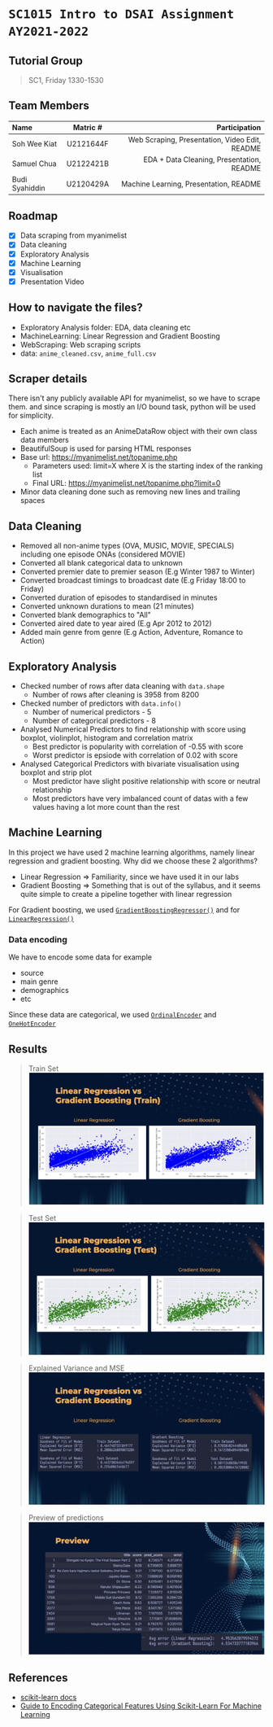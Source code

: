# `SC1015 Intro to DSAI Assignment AY2021-2022`

## Tutorial Group
> SC1, Friday 1330-1530

## Team Members
| Name           | Matric #  |                                  Participation |
| :------------- | :-------: | ---------------------------------------------: |
| Soh Wee Kiat   | U2121644F | Web Scraping, Presentation, Video Edit, README |
| Samuel Chua    | U2122421B |      EDA + Data Cleaning, Presentation, README |
| Budi Syahiddin | U2120429A |         Machine Learning, Presentation, README |

## Roadmap
- [x] Data scraping from myanimelist
- [x] Data cleaning
- [x] Exploratory Analysis 
- [x] Machine Learning
- [x] Visualisation
- [x] Presentation Video

## How to navigate the files?
- Exploratory Analysis folder: EDA, data cleaning etc
- MachineLearning: Linear Regression and Gradient Boosting 
- WebScraping: Web scraping scripts
- data: `anime_cleaned.csv`, `anime_full.csv`

## Scraper details
There isn't any publicly available API for myanimelist, so we have to scrape them.
and since scraping is mostly an I/O bound task, python will be used for simplicity.
- Each anime is treated as an AnimeDataRow object with their own class data members
- BeautifulSoup is used for parsing HTML responses 
- Base url: https://myanimelist.net/topanime.php
    - Parameters used: limit=X where X is the starting index of the ranking list
    - Final URL: https://myanimelist.net/topanime.php?limit=0
- Minor data cleaning done such as removing new lines and trailing spaces 

## Data Cleaning
- Removed all non-anime types (OVA, MUSIC, MOVIE, SPECIALS) including one episode ONAs (considered MOVIE)
- Converted all blank categorical data to unknown
- Converted premier date to premier season (E.g Winter 1987 to Winter)
- Converted broadcast timings to broadcast date (E.g Friday 18:00 to Friday)
- Converted duration of episodes to standardised in minutes
- Converted unknown durations to mean (21 minutes)
- Converted blank demographics to "All"
- Converted aired date to year aired (E.g Apr 2012 to 2012)
- Added main genre from genre (E.g Action, Adventure, Romance to Action)

## Exploratory Analysis
- Checked number of rows after data cleaning with `data.shape`
    - Number of rows after cleaning is 3958 from 8200
- Checked number of predictors with `data.info()`
    - Number of numerical predictors - 5 
    - Number of categorical predictors - 8 
- Analysed Numerical Predictors to find relationship with score using boxplot, violinplot, histogram and correlation matrix
    - Best predictor is popularity with correlation of -0.55 with score
    - Worst predictor is epsiode with correlation of 0.02 with score
- Analysed Categorical Predictors with bivariate visualisation using boxplot and strip plot
    - Most predictor have slight positive relationship with score or neutral relationship
    - Most predictors have very imbalanced count of datas with a few values having a lot more count than the rest

## Machine Learning
In this project we have used 2 machine learning algorithms, namely linear regression and gradient boosting.
Why did we choose these 2 algorithms?

- Linear Regression => Familiarity, since we have used it in our labs
- Gradient Boosting => Something that is out of the syllabus, and it seems quite simple to create a pipeline together with linear regression

For Gradient boosting, we used [`GradientBoostingRegressor()`](https://scikit-learn.org/stable/modules/generated/sklearn.ensemble.GradientBoostingRegressor.html) and for [`LinearRegression()`](https://scikit-learn.org/stable/modules/generated/sklearn.linear_model.LinearRegression.html)

### Data encoding 
We have to encode some data for example
- source
- main genre
- demographics
- etc

Since these data are categorical, we used [`OrdinalEncoder`](https://scikit-learn.org/stable/modules/generated/sklearn.preprocessing.OrdinalEncoder.html) and [`OneHotEncoder`](https://scikit-learn.org/stable/modules/generated/sklearn.preprocessing.OneHotEncoder.html)

## Results
> Train Set
![train](./images/train.png)

> Test Set
![test](./images/test.png)

> Explained Variance and MSE
![Stats](./images/stats.png)

> Preview of predictions
![Preview](./images/preview.png)

## References
- [scikit-learn docs](https://scikit-learn.org/stable/getting_started.html)
- [Guide to Encoding Categorical Features Using Scikit-Learn For Machine Learning](https://towardsdatascience.com/guide-to-encoding-categorical-features-using-scikit-learn-for-machine-learning-5048997a5c79)
